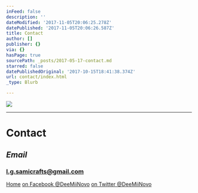```yaml
---
inFeed: false
description: ''
dateModified: '2017-11-05T20:06:25.278Z'
datePublished: '2017-11-05T20:06:26.587Z'
title: Contact
author: []
publisher: {}
via: {}
hasPage: true
sourcePath: _posts/2017-05-17-contact.md
starred: false
datePublishedOriginal: '2017-10-15T18:41:38.374Z'
url: contact/index.html
_type: Blurb

---
```

![](https://the-grid-user-content.s3-us-west-2.amazonaws.com/660f53eb-37f3-4e09-9f8c-07a95b42a44f.jpg)

---

# **Contact**

## ****_**Email**_****

### l.g.samicrafts@gmail.com
[Home][0]
[on Facebook @DeeMiiNovo][1]
[on Twitter @DeeMiiNovo][2]

[0]: https://thegrid.ai/lgsamicrafts/
[1]: https://www.facebook.com/DeeMiiNovo/
[2]: https://twitter.com/DeeMiiNovo